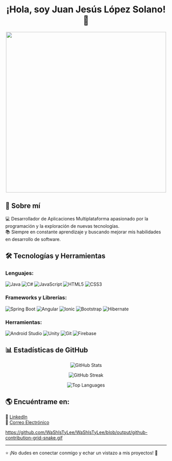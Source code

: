 <h1 align="center">¡Hola, soy Juan Jesús López Solano! 👋</h1>

<p align="center">
  <img src="https://media.giphy.com/media/qgQUggAC3Pfv687qPC/giphy.gif" width="500">
</p>

## 🚀 Sobre mí
💻 Desarrollador de Aplicaciones Multiplataforma apasionado por la programación y la exploración de nuevas tecnologías.  
📚 Siempre en constante aprendizaje y buscando mejorar mis habilidades en desarrollo de software.  


## 🛠️ Tecnologías y Herramientas
### Lenguajes:
![Java](https://img.shields.io/badge/Java-ED8B00?style=for-the-badge&logo=java&logoColor=white)
![C#](https://img.shields.io/badge/C%23-239120?style=for-the-badge&logo=csharp&logoColor=white)
![JavaScript](https://img.shields.io/badge/JavaScript-F7DF1E?style=for-the-badge&logo=javascript&logoColor=black)
![HTML5](https://img.shields.io/badge/HTML5-E34F26?style=for-the-badge&logo=html5&logoColor=white)
![CSS3](https://img.shields.io/badge/CSS3-1572B6?style=for-the-badge&logo=css3&logoColor=white)

### Frameworks y Librerías:
![Spring Boot](https://img.shields.io/badge/Spring%20Boot-6DB33F?style=for-the-badge&logo=spring&logoColor=white)
![Angular](https://img.shields.io/badge/Angular-DD0031?style=for-the-badge&logo=angular&logoColor=white)
![Ionic](https://img.shields.io/badge/Ionic-3880FF?style=for-the-badge&logo=ionic&logoColor=white)
![Bootstrap](https://img.shields.io/badge/Bootstrap-563D7C?style=for-the-badge&logo=bootstrap&logoColor=white)
![Hibernate](https://img.shields.io/badge/Hibernate-59666C?style=for-the-badge&logo=hibernate&logoColor=white)

### Herramientas:
![Android Studio](https://img.shields.io/badge/Android%20Studio-3DDC84?style=for-the-badge&logo=android-studio&logoColor=white)
![Unity](https://img.shields.io/badge/Unity-100000?style=for-the-badge&logo=unity&logoColor=white)
![Git](https://img.shields.io/badge/Git-F05032?style=for-the-badge&logo=git&logoColor=white)
![Firebase](https://img.shields.io/badge/Firebase-FFCA28?style=for-the-badge&logo=firebase&logoColor=black)


## 📊 Estadísticas de GitHub
<p align="center">
  <img src="https://github-readme-stats.vercel.app/api?username=WaShIsTyLee&show_icons=true&theme=tokyonight&count_private=true&hide_border=true" alt="GitHub Stats">
</p>

<p align="center">
  <img src="https://github-readme-streak-stats.herokuapp.com/?user=WaShIsTyLee&theme=tokyonight&hide_border=true" alt="GitHub Streak">
</p>

<p align="center">
  <img src="https://github-readme-stats.vercel.app/api/top-langs/?username=WaShIsTyLee&layout=compact&theme=tokyonight&hide_border=true" alt="Top Languages">
</p>

## 🌎 Encuéntrame en:
🔗 [LinkedIn](https://www.linkedin.com/in/juan-j%C3%A9sus-l%C3%B3pez-solano-5b0133232/)  
📧 [Correo Electrónico](mailto:lopezsolanojuanjesus@gmail.com)  

https://github.com/WaShIsTyLee/WaShIsTyLee/blob/output/github-contribution-grid-snake.gif

---

⭐ ¡No dudes en conectar conmigo y echar un vistazo a mis proyectos! 🚀  
